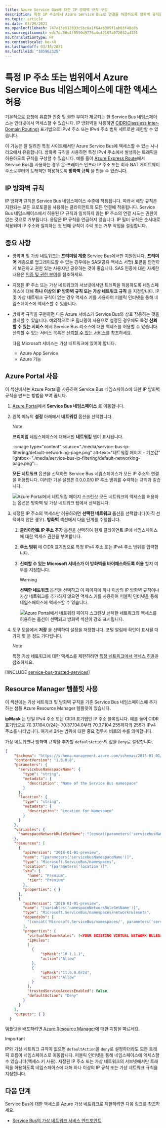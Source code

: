 ```yaml
---
title: Azure Service Bus에 대한 IP 방화벽 규칙 구성
description: 특정 IP 주소에서 Azure Service Bus로 연결을 허용하도록 방화벽 규칙을 사용하는 방법입니다.
ms.topic: article
ms.date: 03/29/2021
ms.openlocfilehash: 747e15e912033c5bc6a1f64ab389f1ab03f40c0b
ms.sourcegitcommit: edc7dc50c4f5550d9776a4c42167a872032a4151
ms.translationtype: HT
ms.contentlocale: ko-KR
ms.lasthandoff: 03/30/2021
ms.locfileid: "105962325"
---
```

# <a name="allow-access-to-azure-service-bus-namespace-from-specific-ip-addresses-or-ranges"></a>특정 IP 주소 또는 범위에서 Azure Service Bus 네임스페이스에 대한 액세스 허용
기본적으로 요청에 유효한 인증 및 권한 부여가 제공되는 한 Service Bus 네임스페이스는 인터넷에서 액세스할 수 있습니다. IP 방화벽을 사용하면 [CIDR(Classless Inter-Domain Routing)](https://en.wikipedia.org/wiki/Classless_Inter-Domain_Routing) 표기법으로 IPv4 주소 또는 IPv4 주소 범위 세트로만 제한할 수 있습니다.

이 기능은 잘 알려진 특정 사이트에서만 Azure Service Bus에 액세스할 수 있는 시나리오에서 유용합니다. 방화벽 규칙을 사용하면 특정 IPv4 주소에서 발생하는 트래픽을 허용하도록 규칙을 구성할 수 있습니다. 예를 들어 [Azure Express Route][express-route]에서 Service Bus를 사용하는 경우 온-프레미스 인프라 IP 주소 또는 회사 NAT 게이트웨이 주소로부터의 트래픽만 허용하도록 **방화벽 규칙** 을 만들 수 있습니다. 

## <a name="ip-firewall-rules"></a>IP 방화벽 규칙
IP 방화벽 규칙은 Service Bus 네임스페이스 수준에 적용됩니다. 따라서 해당 규칙은 지원되는 모든 프로토콜을 사용하는 클라이언트의 모든 연결에 적용됩니다. Service Bus 네임스페이스에서 허용된 IP 규칙과 일치하지 않는 IP 주소의 연결 시도는 권한이 없는 것으로 거부됩니다. 응답은 IP 규칙을 언급하지 않습니다. IP 필터 규칙은 순서대로 적용되며 IP 주소와 일치하는 첫 번째 규칙이 수락 또는 거부 작업을 결정합니다.

## <a name="important-points"></a>중요 사항
- 방화벽 및 가상 네트워크는 **프리미엄 계층** Service Bus에서만 지원됩니다. **프리미어** 계층으로 업그레이드할 수 없는 경우에는 SAS(공유 액세스 서명) 토큰을 안전하게 보관하고 권한 있는 사용자만 공유하는 것이 좋습니다. SAS 인증에 대한 자세한 내용은 [인증 및 권한 부여](service-bus-authentication-and-authorization.md#shared-access-signature)를 참조하세요.
- 지정된 IP 주소 또는 가상 네트워크의 서브넷에서만 트래픽을 허용하도록 네임스페이스에 대해 **하나 이상의 IP 방화벽 규칙 또는 가상 네트워크 규칙** 을 지정합니다. IP 및 가상 네트워크 규칙이 없는 경우 액세스 키를 사용하여 퍼블릭 인터넷을 통해 네임스페이스에 액세스할 수 있습니다.  
- 방화벽 규칙을 구현하면 다른 Azure 서비스가 Service Bus와 상호 작용하는 것을 방지할 수 있습니다. 예외적으로 IP 필터링이 사용으로 설정된 경우에도 특정 **신뢰할 수 있는 서비스** 에서 Service Bus 리소스에 대한 액세스를 허용할 수 있습니다. 신뢰할 수 있는 서비스 목록은 [신뢰할 수 있는 서비스](#trusted-microsoft-services)를 참조하세요. 

    다음 Microsoft 서비스는 가상 네트워크에 있어야 합니다.
    - Azure App Service
    - Azure 기능

## <a name="use-azure-portal"></a>Azure Portal 사용
이 섹션에서는 Azure Portal을 사용하여 Service Bus 네임스페이스에 대한 IP 방화벽 규칙을 만드는 방법을 보여 줍니다. 

1. [Azure Portal](https://portal.azure.com)에서 **Service Bus 네임스페이스** 로 이동합니다.
2. 왼쪽 메뉴의 **설정** 아래에서 **네트워킹** 옵션을 선택합니다.  

    > [!NOTE]
    > **프리미엄** 네임스페이스에 대해서만 **네트워킹** 탭이 표시됩니다.  
    
    :::image type="content" source="./media/service-bus-ip-filtering/default-networking-page.png" alt-text="네트워킹 페이지 - 기본값" lightbox="./media/service-bus-ip-filtering/default-networking-page.png":::
    
    **모든 네트워크** 옵션을 선택하면 Service Bus 네임스페이스가 모든 IP 주소의 연결을 허용합니다. 이러한 기본 설정은 0.0.0.0/0 IP 주소 범위를 수락하는 규칙과 같습니다. 

    ![Azure Portal에서 네트워킹 페이지 스크린샷 모든 네트워크의 액세스를 허용하는 옵션은 방화벽 및 가상 네트워크 탭에서 선택됩니다.](./media/service-bus-ip-filtering/firewall-all-networks-selected.png)
1. 지정된 IP 주소의 액세스만 허용하려면 **선택한 네트워크** 옵션을 선택합니다(아직 선택하지 않은 경우). **방화벽** 섹션에서 다음 단계를 수행합니다.
    1. **클라이언트 IP 주소 추가** 옵션을 선택하여 현재 클라이언트 IP에 네임스페이스에 대한 액세스 권한을 부여합니다. 
    2. **주소 범위** 에 CIDR 표기법으로 특정 IPv4 주소 또는 IPv4 주소 범위를 입력합니다. 
    3. **신뢰할 수 있는 Microsoft 서비스가 이 방화벽을 바이패스하도록 허용** 할지 여부를 지정합니다. 

        >[!WARNING]
        > **선택한 네트워크** 옵션을 선택하고 이 페이지에 하나 이상의 IP 방화벽 규칙이나 가상 네트워크를 추가하지 않으면 액세스 키를 사용하여 퍼블릭 인터넷을 통해 네임스페이스에 액세스할 수 있습니다.    

        ![Azure Portal에서 네트워킹 페이지 스크린샷 선택한 네트워크의 액세스를 허용하는 옵션이 선택되고 방화벽 섹션이 강조 표시됩니다.](./media/service-bus-ip-filtering/firewall-selected-networks-trusted-access-disabled.png)
3. 도구 모음에서 **저장** 을 선택하여 설정을 저장합니다. 포털 알림에 확인이 표시될 때가지 몇 분 정도 기다립니다.

    > [!NOTE]
    > 특정 가상 네트워크에 대한 액세스를 제한하려면 [특정 네트워크에서 액세스 허용](service-bus-service-endpoints.md)을 참조하세요.

[!INCLUDE [service-bus-trusted-services](../../includes/service-bus-trusted-services.md)]

## <a name="use-resource-manager-template"></a>Resource Manager 템플릿 사용
이 섹션에는 가상 네트워크 및 방화벽 규칙을 기존 Service Bus 네임스페이스에 추가하는 샘플 Azure Resource Manager 템플릿이 있습니다.

**ipMask** 는 단일 IPv4 주소 또는 CIDR 표기법인 IP 주소 블록입니다. 예를 들어 CIDR 표기법으로 70.37.104.0/24는 70.37.104.0부터 70.37.104.255까지의 256개 IPv4 주소를 나타냅니다. 여기서 24는 범위에 대한 중요 접두사 비트의 수를 의미합니다.

가상 네트워크나 방화벽 규칙을 추가할 `defaultAction`의 값을 `Deny`로 설정합니다.


```json
{
    "$schema": "https://schema.management.azure.com/schemas/2015-01-01/deploymentTemplate.json#",
    "contentVersion": "1.0.0.0",
    "parameters": {
      "servicebusNamespaceName": {
        "type": "string",
        "metadata": {
          "description": "Name of the Service Bus namespace"
        }
      },
      "location": {
        "type": "string",
        "metadata": {
          "description": "Location for Namespace"
        }
      }
    },
    "variables": {
      "namespaceNetworkRuleSetName": "[concat(parameters('servicebusNamespaceName'), concat('/', 'default'))]",
    },
    "resources": [
      {
        "apiVersion": "2018-01-01-preview",
        "name": "[parameters('servicebusNamespaceName')]",
        "type": "Microsoft.ServiceBus/namespaces",
        "location": "[parameters('location')]",
        "sku": {
          "name": "Premium",
          "tier": "Premium"
        },
        "properties": { }
      },
      {
        "apiVersion": "2018-01-01-preview",
        "name": "[variables('namespaceNetworkRuleSetName')]",
        "type": "Microsoft.ServiceBus/namespaces/networkrulesets",
        "dependsOn": [
          "[concat('Microsoft.ServiceBus/namespaces/', parameters('servicebusNamespaceName'))]"
        ],
        "properties": {
          "virtualNetworkRules": [<YOUR EXISTING VIRTUAL NETWORK RULES>],
          "ipRules": 
          [
            {
                "ipMask":"10.1.1.1",
                "action":"Allow"
            },
            {
                "ipMask":"11.0.0.0/24",
                "action":"Allow"
            }
          ],
          "trustedServiceAccessEnabled": false,          
          "defaultAction": "Deny"
        }
      }
    ],
    "outputs": { }
  }
```

템플릿을 배포하려면 [Azure Resource Manager][lnk-deploy]에 대한 지침을 따르세요.

> [!IMPORTANT]
> IP와 가상 네트워크 규칙이 없으면 `defaultAction`을 `deny`로 설정하더라도 모든 트래픽 흐름이 네임스페이스로 이동합니다. 퍼블릭 인터넷을 통해 네임스페이스에 액세스할 수 있습니다(액세스 키 사용). 지정된 IP 주소 또는 가상 네트워크의 서브넷에서만 트래픽을 허용하도록 네임스페이스에 대해 하나 이상의 IP 규칙 또는 가상 네트워크 규칙을 지정합니다.  


## <a name="next-steps"></a>다음 단계

Service Bus에 대한 액세스를 Azure 가상 네트워크로 제한하려면 다음 링크를 참조하세요.

- [Service Bus의 가상 네트워크 서비스 엔드포인트][lnk-vnet]

<!-- Links -->

[lnk-deploy]: ../azure-resource-manager/templates/deploy-powershell.md
[lnk-vnet]: service-bus-service-endpoints.md
[express-route]:  ../expressroute/expressroute-faqs.md#supported-services